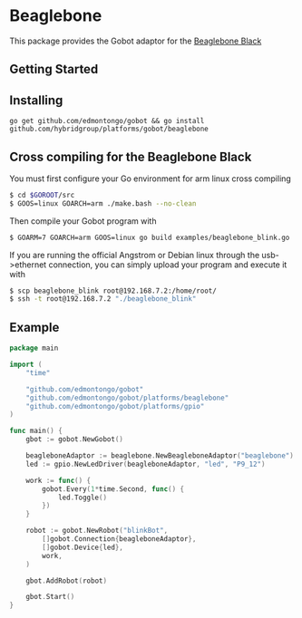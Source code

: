 # Beaglebone

This package provides the Gobot adaptor for the [Beaglebone Black](http://beagleboard.org/Products/BeagleBone+Black/)

## Getting Started

## Installing
```
go get github.com/edmontongo/gobot && go install github.com/hybridgroup/platforms/gobot/beaglebone
```

## Cross compiling for the Beaglebone Black
You must first configure your Go environment for arm linux cross compiling

```bash
$ cd $GOROOT/src
$ GOOS=linux GOARCH=arm ./make.bash --no-clean
```

Then compile your Gobot program with
```bash
$ GOARM=7 GOARCH=arm GOOS=linux go build examples/beaglebone_blink.go
```

If you are running the official Angstrom or Debian linux through the usb->ethernet connection, you can simply upload your program and execute it with
``` bash
$ scp beaglebone_blink root@192.168.7.2:/home/root/
$ ssh -t root@192.168.7.2 "./beaglebone_blink"
```

## Example

```go
package main

import (
	"time"

	"github.com/edmontongo/gobot"
	"github.com/edmontongo/gobot/platforms/beaglebone"
	"github.com/edmontongo/gobot/platforms/gpio"
)

func main() {
	gbot := gobot.NewGobot()

	beagleboneAdaptor := beaglebone.NewBeagleboneAdaptor("beaglebone")
	led := gpio.NewLedDriver(beagleboneAdaptor, "led", "P9_12")

	work := func() {
		gobot.Every(1*time.Second, func() {
			led.Toggle()
		})
	}

	robot := gobot.NewRobot("blinkBot",
		[]gobot.Connection{beagleboneAdaptor},
		[]gobot.Device{led},
		work,
	)

	gbot.AddRobot(robot)

	gbot.Start()
}
```
